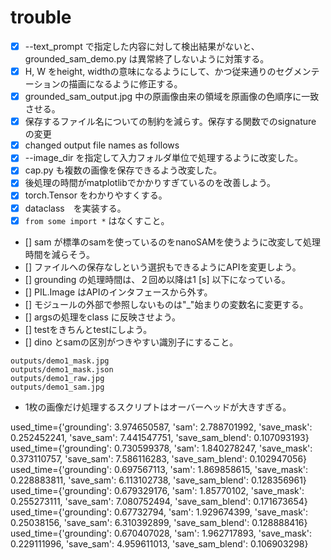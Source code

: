 # trouble
- [x] --text_prompt で指定した内容に対して検出結果がないと、grounded_sam_demo.py は異常終了しないように対策する。
- [x] H, W をheight, widthの意味になるようにして、かつ従来通りのセグメンテーションの描画になるように修正する。
- [x] grounded_sam_output.jpg 中の原画像由来の領域を原画像の色順序に一致させる。
- [x] 保存するファイル名についての制約を減らす。保存する関数でのsignature の変更
- [x] changed output file names as follows
- [x] --image_dir を指定して入力フォルダ単位で処理するように改変した。
- [x] cap.py も複数の画像を保存できるよう改変した。
- [x] 後処理の時間がmatplotlibでかかりすぎているのを改善しよう。
- [x] torch.Tensor をわかりやすくする。
- [x] dataclass　を実装する。
- [x] `from some import *` はなくすこと。
- [] sam が標準のsamを使っているのをnanoSAMを使うように改変して処理時間を減らそう。
- [] ファイルへの保存なしという選択もできるようにAPIを変更しよう。
- [] grounding の処理時間は、２回め以降は1 [s] 以下になっている。
- [] PIL.Image はAPIのインタフェースから外す。
- [] モジュールの外部で参照しないものは"_"始まりの変数名に変更する。
- [] argsの処理をclass に反映させよう。
- [] testをきちんとtestにしよう。
- [] dino とsamの区別がつきやすい識別子にすること。
```commandline
outputs/demo1_mask.jpg
outputs/demo1_mask.json
outputs/demo1_raw.jpg
outputs/demo1_sam.jpg
```

- 1枚の画像だけ処理するスクリプトはオーバーヘッドが大きすぎる。


used_time={'grounding': 3.974650587, 'sam': 2.788701992, 'save_mask': 0.252452241, 'save_sam': 7.441547751, 'save_sam_blend': 0.107093193}
used_time={'grounding': 0.730599378, 'sam': 1.840278247, 'save_mask': 0.373110757, 'save_sam': 7.586116283, 'save_sam_blend': 0.102947056}
used_time={'grounding': 0.697567113, 'sam': 1.869858615, 'save_mask': 0.228883811, 'save_sam': 6.113102738, 'save_sam_blend': 0.128356961}
used_time={'grounding': 0.679329176, 'sam': 1.85770102, 'save_mask': 0.255273111, 'save_sam': 7.080752494, 'save_sam_blend': 0.171673654}
used_time={'grounding': 0.67732794, 'sam': 1.929674399, 'save_mask': 0.25038156, 'save_sam': 6.310392899, 'save_sam_blend': 0.128888416}
used_time={'grounding': 0.670407028, 'sam': 1.962717893, 'save_mask': 0.229111996, 'save_sam': 4.959611013, 'save_sam_blend': 0.106903298}


